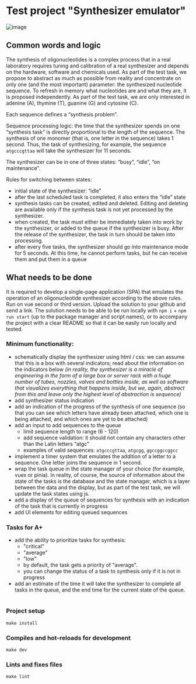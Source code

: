 # Test project "Synthesizer emulator"

![image](https://github.com/maddbuzz/synthesizer-emulator/assets/108969548/3e3a2cea-6680-4e74-b767-78542146890c)

## Common words and logic
The synthesis of oligonucleotides is a complex process that in a real laboratory requires tuning and calibration of a real synthesizer and depends on the hardware, software and chemicals used. As part of the test task, we propose to abstract as much as possible from reality and concentrate on only one (and the most important) parameter: the synthesized nucleotide sequence. To refresh in memory what nucleotides are and what they are, it is proposed independently. As part of the test task, we are only interested in adenine (A), thymine (T), guanine (G) and cytosine (C).

Each sequence defines a “synthesis problem”.

Sequence processing logic: the time that the synthesizer spends on one “synthesis task” is directly proportional to the length of the sequence. The synthesis of one monomer (that is, one letter in the sequence) takes 1 second.
Thus, the task of synthesizing, for example, the sequence `atgcccgttaa` will take the synthesizer for 11 seconds.

The synthesizer can be in one of three states: “busy”, “idle”, “on maintenance”.

Rules for switching between states:
- initial state of the synthesizer: “idle”
- after the last scheduled task is completed, it also enters the “idle” state
- synthesis tasks can be created, edited and deleted. Editing and deleting are available only if the synthesis task is not yet processed by the synthesizer.
- when created, the task must either be immediately taken into work by the synthesizer, or added to the queue if the synthesizer is busy. After the release of the synthesizer, the task in turn should be taken into processing.
- after every five tasks, the synthesizer should go into maintenance mode for 5 seconds. At this time, he cannot perform tasks, but he can receive them and put them in a queue

## What needs to be done
It is required to develop a single-page application (SPA) that emulates the operation of an oligonucleotide synthesizer according to the above rules. Run on vue second or third version. Upload the solution to your github and send a link. The solution needs to be able to be run locally with `npm i` + `npm run start` (up to the package manager and script names), or to accompany the project with a clear README so that it can be easily run locally and tested.

### Minimum functionality:
- schematically display the synthesizer using html / css: we can assume that this is a box with several indicators; read about the information on the indicators below *(in reality, the synthesizer is a miracle of engineering in the form of a large box or server rack with a huge number of tubes, nozzles, valves and bottles inside, as well as software that visualizes everything that happens inside, but we, again, abstract from this and leave only the highest level of abstraction is sequence)*
- add synthesizer status indication
- add an indication of the progress of the synthesis of one sequence (so that you can see which letters have already been attached, which one is being attached, and which ones are yet to be attached)
- add an input to add sequences to the queue
  - limit sequence length to range (6 - 120)
  - add sequence validation: it should not contain any characters other than the Latin letters “atgc”
  - examples of valid sequences: `atgcccgttaa`, `atgcgg`, `ggccggccggcc`
- implement a timer system that emulates the addition of a letter to a sequence. One letter joins the sequence in 1 second.
- wrap the task queue in the state manager of your choice (for example, vuex or pinia). In reality, of course, the source of information about the state of the tasks is the database and the state manager, which is a layer between the data and the display, but as part of the test task, we will update the task states using js.
- add a display of the queue of sequences for synthesis with an indication of the task that is currently in progress
- add UI elements for editing queued sequences

### Tasks for A+
- add the ability to prioritize tasks for synthesis:
  - "critical"
  - "average"
  - "low"
  - by default, the task gets a priority of "average".
  - you can change the status of a task to synthesis only if it is not in progress
- add an estimate of the time it will take the synthesizer to complete all tasks in the queue, and the end time for the current state of the queue.

# 

###  Project setup
```
make install
```

### Compiles and hot-reloads for development
```
make dev
```

### Lints and fixes files
```
make lint
```
